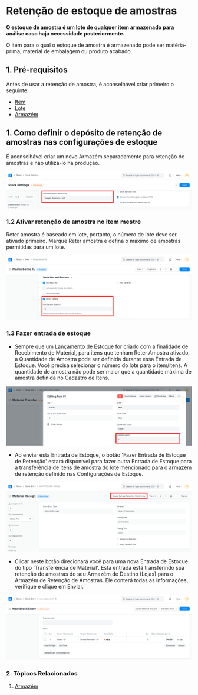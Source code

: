 # Retenção de estoque de amostras



**O estoque de amostra é um lote de qualquer item armazenado para análise caso haja necessidade posteriormente.**


O item para o qual o estoque de amostra é armazenado pode ser matéria-prima, material de embalagem ou produto acabado.


## 1. Pré-requisitos


Antes de usar a retenção de amostra, é aconselhável criar primeiro o seguinte:


* [Item](/docs/pt/stock/item)
* [Lote](/docs/pt/stock/batch)
* [Armazém](/docs/pt/stock/warehouse)


## 1. Como definir o depósito de retenção de amostras nas configurações de estoque


É aconselhável criar um novo Armazém separadamente para retenção de amostras e não utilizá-lo na produção.


![Armazém de retenção de amostras](/files/sample-warehouse.png)


### 1.2 Ativar retenção de amostra no item mestre


Reter amostra é baseado em lote, portanto, o número de lote deve ser ativado primeiro. Marque Reter amostra e defina o máximo de amostras permitidas para um lote.


![Retain Sample](/files/retain-sample.png)


### 1.3 Fazer entrada de estoque


* Sempre que um [Lançamento de Estoque](/docs/pt/stock/stock-entry) for criado com a finalidade de Recebimento de Material, para itens que tenham Reter Amostra ativado, a Quantidade de Amostra pode ser definida durante essa Entrada de Estoque. Você precisa selecionar o número do lote para o item/itens. A quantidade de amostra não pode ser maior que a quantidade máxima de amostra definida no Cadastro de Itens.


![Reter amostra](/files/material-receipt-sample.png)
* Ao enviar esta Entrada de Estoque, o botão 'Fazer Entrada de Estoque de Retenção' estará disponível para fazer outra Entrada de Estoque para a transferência de itens de amostra do lote mencionado para o armazém de retenção definido nas Configurações de Estoque.


![Botão de retenção de amostra](/files/sample-retention-button.png)
* Clicar neste botão direcionará você para uma nova Entrada de Estoque do tipo 'Transferência de Material'. Esta entrada está transferindo sua retenção de amostras do seu Armazém de Destino (Lojas) para o Armazém de Retenção de Amostras. Ele conterá todas as informações, verifique e clique em Enviar.


![Reter amostra](/files/material-transfer-sample.png)


### 2. Tópicos Relacionados


1. [Armazém](/docs/pt/stock/warehouse)



